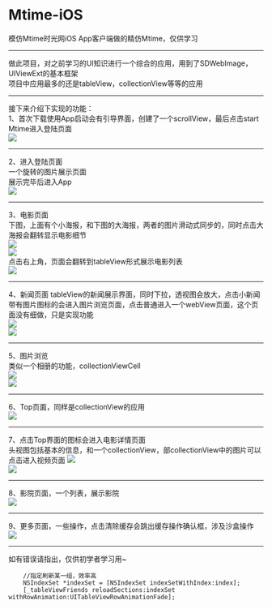 # Mtime-iOS
模仿Mtime时光网iOS App客户端做的精仿Mtime，仅供学习<br>
***
做此项目，对之前学习的UI知识进行一个综合的应用，用到了SDWebImage，UIViewExt的基本框架<br>
项目中应用最多的还是tableView，collectionView等等的应用
***
接下来介绍下实现的功能：<br>
1、首次下载使用App启动会有引导界面，创建了一个scrollView，最后点击start Mtime进入登陆页面<br>
![](https://github.com/nongchaozhe/Mtime-iOS/raw/master/screenshots/pic0.png)  <br>
***
2、进入登陆页面<br>
一个旋转的图片展示页面<br>
展示完毕后进入App<br>
![](https://github.com/nongchaozhe/Mtime-iOS/raw/master/screenshots/pic1.png)  <br>
***
3、电影页面<br>
下图，上面有个小海报，和下图的大海报，两者的图片滑动式同步的，同时点击大海报会翻转显示电影细节<br>
![](https://github.com/nongchaozhe/Mtime-iOS/raw/master/screenshots/pic2.png)  <br>
![](https://github.com/nongchaozhe/Mtime-iOS/raw/master/screenshots/pic3.png)  <br>
点击右上角，页面会翻转到tableView形式展示电影列表<br>
![](https://github.com/nongchaozhe/Mtime-iOS/raw/master/screenshots/pic4.png)  <br>
***
4、新闻页面
tableView的新闻展示界面，同时下拉，透视图会放大，点击小新闻带有图片图标的会进入图片浏览页面，点击普通进入一个webView页面，这个页面没有细做，只是实现功能<br>
![](https://github.com/nongchaozhe/Mtime-iOS/raw/master/screenshots/pic5.png)  <br>
![](https://github.com/nongchaozhe/Mtime-iOS/raw/master/screenshots/pic8.png)  <br>
***
5、图片浏览<br>
类似一个相册的功能，collectionViewCell<br>
![](https://github.com/nongchaozhe/Mtime-iOS/raw/master/screenshots/pic6.png)  <br>
![](https://github.com/nongchaozhe/Mtime-iOS/raw/master/screenshots/pic7.png)  <br>
***
6、Top页面，同样是collectionView的应用<br>
![](https://github.com/nongchaozhe/Mtime-iOS/raw/master/screenshots/pic9.png)  <br>
***
7、点击Top界面的图标会进入电影详情页面<br>
头视图包括基本的信息，和一个collectionView，部collectionView中的图片可以点击进入视频页面
![](https://github.com/nongchaozhe/Mtime-iOS/raw/master/screenshots/pic10.png)  <br>
![](https://github.com/nongchaozhe/Mtime-iOS/raw/master/screenshots/pic11.png)  <br>
***
8、影院页面，一个列表，展示影院<br>
![](https://github.com/nongchaozhe/Mtime-iOS/raw/master/screenshots/pic12.png)  <br>
***
9、更多页面，一些操作，点击清除缓存会跳出缓存操作确认框，涉及沙盒操作<br>
![](https://github.com/nongchaozhe/Mtime-iOS/raw/master/screenshots/pic13.png)  <br>
***
如有错误请指出，仅供初学者学习用~ <br>








``` 
    //指定刷新某一组，效率高
    NSIndexSet *indexSet = [NSIndexSet indexSetWithIndex:index];
    [_tableViewFriends reloadSections:indexSet withRowAnimation:UITableViewRowAnimationFade];
```
